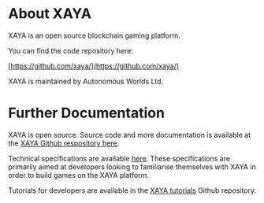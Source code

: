 # About XAYA

XAYA is an open source blockchain gaming platform.

You can find the code repository here:

[https://github.com/xaya/](https://github.com/xaya/)

XAYA is maintained by Autonomous Worlds Ltd.

# Further Documentation

XAYA is open source. Source code and more documentation is available at the <a href="https://github.com/xaya/" target="_blank">XAYA Github respository here</a>.

Technical specifications are available <a href="https://github.com/xaya/xaya_docs" target="_blank">here</a>. These specifications are primarily aimed at developers looking to familiarise themselves with XAYA in order to build games on the XAYA platform.

Tutorials for developers are available in the <a href="https://github.com/xaya/xaya_tutorials" target="_blank">XAYA tutorials</a> Github repository.







